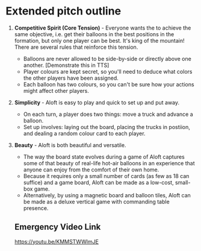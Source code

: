# Extended pitch outline

1) **Competitive Spirit (Core Tension)** - Everyone wants the to achieve the same objective, i.e. get their balloons in the best positions in the formation, but only one player can be best. It's king of the mountain! There are several rules that reinforce this tension.
   - Balloons are never allowed to be side-by-side or directly above one another. [Demonstrate this in TTS]
   - Player colours are kept secret, so you'll need to deduce what colors the other players have been assigned.
   - Each balloon has two colours, so you can't be sure how your actions might affect other players. 

2) **Simplicity** - Aloft is easy to play and quick to set up and put away.
   - On each turn, a player does two things: move a truck and advance a balloon.
   - Set up involves: laying out the board, placing the trucks in postiion, and dealing a random colour card to each player.

3) **Beauty** - Aloft is both beautiful and versatile.
   - The way the board state evolves during a game of Aloft captures some of that beauty of real-life hot-air balloons in an experience that anyone can enjoy from the comfort of their own home.
   - Because it requires only a small number of cards (as few as 18 can suffice) and a game board, Aloft can be made as a low-cost, small-box game.
   - Alternatively, by using a magnetic board and balloon tiles, Aloft can be made as a deluxe vertical game with commanding table presence.

   ## Emergency Video Link
   https://youtu.be/KMMSTWWlmJE